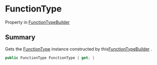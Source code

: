 # FunctionType

Property in [FunctionTypeBuilder](yarn.compiler.functiontypebuilder.md)

## Summary

Gets the [FunctionType](yarn.compiler.functiontypebuilder.functiontype.md) instance constructed by this[FunctionTypeBuilder](yarn.compiler.functiontypebuilder.md) .

```csharp
public FunctionType FunctionType { get; }
```
